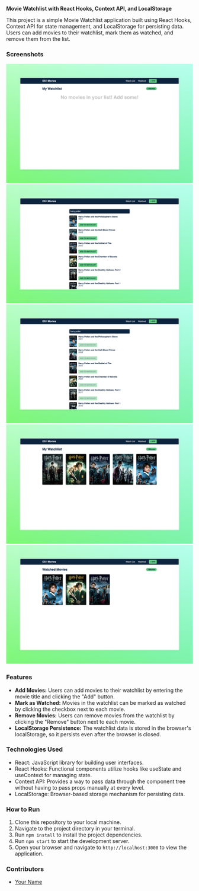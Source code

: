 **Movie Watchlist with React Hooks, Context API, and LocalStorage**

This project is a simple Movie Watchlist application built using React Hooks, Context API for state management, and LocalStorage for persisting data. Users can add movies to their watchlist, mark them as watched, and remove them from the list.

### Screenshots

![Context 1](./screens/context-1.jpeg)
![Context 2](./screens/context-2.jpeg)
![Context 3](./screens/context-3.jpeg)
![Context 4](./screens/context-4.jpeg)
![Context 5](./screens/context-5.jpeg)

### Features

- **Add Movies:** Users can add movies to their watchlist by entering the movie title and clicking the "Add" button.
- **Mark as Watched:** Movies in the watchlist can be marked as watched by clicking the checkbox next to each movie.
- **Remove Movies:** Users can remove movies from the watchlist by clicking the "Remove" button next to each movie.
- **LocalStorage Persistence:** The watchlist data is stored in the browser's localStorage, so it persists even after the browser is closed.

### Technologies Used

- React: JavaScript library for building user interfaces.
- React Hooks: Functional components utilize hooks like useState and useContext for managing state.
- Context API: Provides a way to pass data through the component tree without having to pass props manually at every level.
- LocalStorage: Browser-based storage mechanism for persisting data.

### How to Run

1. Clone this repository to your local machine.
2. Navigate to the project directory in your terminal.
3. Run `npm install` to install the project dependencies.
4. Run `npm start` to start the development server.
5. Open your browser and navigate to `http://localhost:3000` to view the application.

### Contributors

- [Your Name](https://github.com/mahmudhmh)
